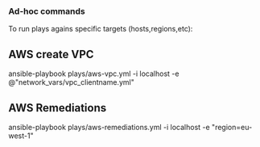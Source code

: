 ### Ad-hoc commands
To run plays agains specific targets (hosts,regions,etc):


  AWS create VPC
  --------------

  ansible-playbook plays/aws-vpc.yml -i localhost -e @"network_vars/vpc_clientname.yml"

  AWS Remediations
  ----------------

  ansible-playbook plays/aws-remediations.yml -i localhost -e "region=eu-west-1"
